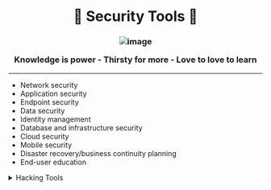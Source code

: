<h1 align="center">🔐 Security Tools 🧰</h1>


<h3 align="center">

 ![image](https://user-images.githubusercontent.com/51442719/146284816-2c4a0068-19b0-4170-8021-c3bb2fec9d94.png)

Knowledge is power   -
Thirsty for more   -
Love to love to learn   
</h3>

---

- Network security
- Application security
- Endpoint security
- Data security
- Identity management
- Database and infrastructure security
- Cloud security
- Mobile security
- Disaster recovery/business continuity planning
- End-user education


<details>
 <summary>
  Hacking Tools
 </summary>
 </br>
 
>####		[1. Information Gathering]()  

>####		[2. Vulnerability Analyses]()

>####		[3. Exploitation Tools]()

>####		[4. Password Attacks]()

>####		[5. Forensics]()

>####		[6. Sniffing/Spoofing]()

>####		[7. Web Application Analysis]()

>####		[8. Databases]()

>####		[9. Wireless Attack]()

>####		[10. Reporting Tools]()

 </details>
 
